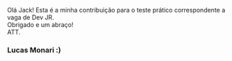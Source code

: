 Olá Jack! Esta é a minha contribuição para o teste prático correspondente a vaga de Dev JR.
<br>
Obrigado e um abraço!<br>
ATT.<br>
<h3>Lucas Monari :)